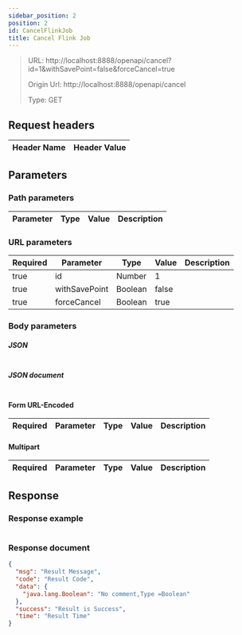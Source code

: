 ```yaml
---
sidebar_position: 2
position: 2
id: CancelFlinkJob
title: Cancel Flink Job
---
```


> URL: http://localhost:8888/openapi/cancel?id=1&withSavePoint=false&forceCancel=true
>
> Origin Url: http://localhost:8888/openapi/cancel
>
> Type: GET

## Request headers

| Header Name | Header Value |
|-------------|--------------|

## Parameters

### Path parameters

| Parameter | Type | Value | Description |
|-----------|------|-------|-------------|

### URL parameters

| Required | Parameter     | Type    | Value | Description |
|----------|---------------|---------|-------|-------------|
| true     | id            | Number  | 1     |             |
| true     | withSavePoint | Boolean | false |             |
| true     | forceCancel   | Boolean | true  |             |

### Body parameters

##### JSON

```json lines showLineNumbers

```

##### JSON document

```json lines showLineNumbers

```

#### Form URL-Encoded

| Required | Parameter | Type | Value | Description |
|----------|-----------|------|-------|-------------|

#### Multipart

| Required | Parameter | Type | Value | Description |
|----------|-----------|------|-------|-------------|

## Response

### Response example

```json lines showLineNumbers

```

### Response document

```json lines showLineNumbers
{
  "msg": "Result Message",
  "code": "Result Code",
  "data": {
    "java.lang.Boolean": "No comment,Type =Boolean"
  },
  "success": "Result is Success",
  "time": "Result Time"
}
```


